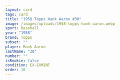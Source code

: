 ```yaml
---
layout: card
tags: card
title: "1958 Topps Hank Aaron #30"
image: /images/uploads/1958-topps-hank-aaron.webp
sport: Baseball
year: "1958"
brand: Topps
subset: ""
player: Hank Aaron
lastName: "30"
number: ""
isRookie: false
condition: EX-EXMINT
order: 10
---
```

